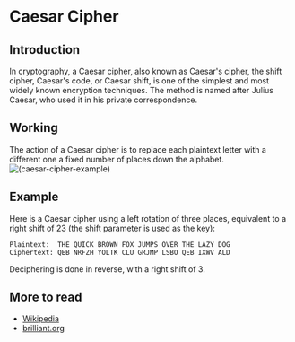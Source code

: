 # Caesar Cipher

## Introduction
In cryptography, a Caesar cipher, also known as Caesar's cipher, the shift cipher, Caesar's code, or Caesar shift, is one of the simplest and most widely known encryption techniques. The method is named after Julius Caesar, who used it in his private correspondence.

## Working
The action of a Caesar cipher is to replace each plaintext letter with a different one a fixed number of places down the alphabet.
![(caesar-cipher-example)](https://ds055uzetaobb.cloudfront.net/brioche/uploads/7kJpXQqFoJ-800px-caesar3svg.png?width=1200)

## Example
Here is a Caesar cipher using a left rotation of three places, equivalent to a right shift of 23 (the shift parameter is used as the key):
```
Plaintext:  THE QUICK BROWN FOX JUMPS OVER THE LAZY DOG
Ciphertext: QEB NRFZH YOLTK CLU GRJMP LSBO QEB IXWV ALD
```
Deciphering is done in reverse, with a right shift of 3. 

## More to read
- [Wikipedia](https://en.wikipedia.org/wiki/Caesar_cipher)
- [brilliant.org](https://brilliant.org/wiki/caesar-cipher/)
